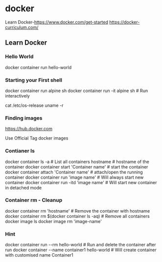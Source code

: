 # docker
Learn Docker-https://www.docker.com/get-started
https://docker-curriculum.com/

## Learn Docker

### Hello World
docker container run hello-world

### Starting your First shell

docker container run alpine sh
docker container run -it alpine sh    # Run interactively

cat /etc/os-release
uname -r

### Finding images

https://hub.docker.com

Use Official Tag docker images

### Contianer ls

docker container ls -a # List all containers
hostname # hostname of the container
docker container start 'Container name' # start the container
docker container attach 'Container name' # attach/open the running container
docker container run 'image name' # Will always start new container
docker container run -itd 'image name' # Will start new container in detached mode

### Container rm - Cleanup

docker container rm 'hostname'  # Remove the container with hostname
docker container rm $(docker container ls -aq) # Remove all containers
docker image ls
docker image rm 'image-name' 

### Hint

docker container run --rm hello-world  # Run and delete the container after run
docker container --name container1 hello-world # Will create container with customised name Container1


